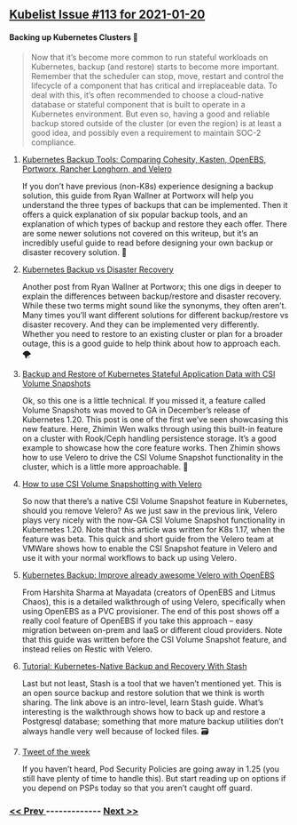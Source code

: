 ## [Kubelist Issue #113 for 2021-01-20](https://kubelist.com/issue/113)

#### Backing up Kubernetes Clusters 💾

> Now that it’s become more common to run stateful workloads on Kubernetes, backup (and restore) starts to become more important. Remember that the scheduler can stop, move, restart and control the lifecycle of a component that has critical and irreplaceable data. To deal with this, it’s often recommended to choose a cloud-native database or stateful component that is built to operate in a Kubernetes environment. But even so, having a good and reliable backup stored outside of the cluster (or even the region) is at least a good idea, and possibly even a requirement to maintain SOC-2 compliance.

1. [Kubernetes Backup Tools: Comparing Cohesity, Kasten, OpenEBS, Portworx, Rancher Longhorn, and Velero](https://portworx.com/kubernetes-backup-tools/)

    If you don’t have previous (non-K8s) experience designing a backup solution, this guide from Ryan Wallner at Portworx will help you understand the three types of backups that can be implemented. Then it offers a quick explanation of six popular backup tools, and an explanation of which types of backup and restore they each offer. There are some newer solutions not covered on this writeup, but it’s an incredibly useful guide to read before designing your own backup or disaster recovery solution. 💽
1. [Kubernetes Backup vs Disaster Recovery](https://portworx.com/kubernetes-backup-vs-kubernetes-dr/)

    Another post from Ryan Wallner at Portworx; this one digs in deeper to explain the differences between backup/restore and disaster recovery. While these two terms might sound like the synonyms, they often aren’t. Many times you’ll want different solutions for different backup/restore vs disaster recovery. And they can be implemented very differently. Whether you need to restore to an existing cluster or plan for a broader outage, this is a good guide to help think about how to approach each. 🌪
1. [Backup and Restore of Kubernetes Stateful Application Data with CSI Volume Snapshots](https://itnext.io/backup-and-restore-of-kubernetes-stateful-application-data-with-csi-volume-snapshots-14ce9e6f3778)

    Ok, so this one is a little technical. If you missed it, a feature called Volume Snapshots was moved to GA in December’s release of Kubernetes 1.20. This post is one of the first we’ve seen showcasing this new feature. Here, Zhimin Wen walks through using this built-in feature on a cluster with Rook/Ceph handling persistence storage. It’s a good example to showcase how the core feature works. Then Zhimin shows how to use Velero to drive the CSI Volume Snapshot functionality in the cluster, which is a little more approachable. 📸
1. [How to use CSI Volume Snapshotting with Velero](https://velero.io/blog/csi-integration/)

    So now that there’s a native CSI Volume Snapshot feature in Kubernetes, should you remove Velero? As we just saw in the previous link, Velero plays very nicely with the now-GA CSI Volume Snapshot functionality in Kubernetes 1.20. Note that this article was written for K8s 1.17, when the feature was beta. This quick and short guide from the Velero team at VMWare shows how to enable the CSI Snapshot feature in Velero and use it with your normal workflows to back up using Velero.
1. [Kubernetes Backup: Improve already awesome Velero with OpenEBS](https://blog.mayadata.io/openebs/suggesting-ways-to-improve-already-awesome-velero)

    From Harshita Sharma at Mayadata (creators of OpenEBS and Litmus Chaos), this is a detailed walkthrough of using Velero, specifically when using OpenEBS as a PVC provisioner. The end of this post shows off a really cool feature of OpenEBS if you take this approach – easy migration between on-prem and IaaS or different cloud providers. Note that this guide was written before the CSI Volume Snapshot feature, and instead relies on Restic with Velero.
1. [Tutorial: Kubernetes-Native Backup and Recovery With Stash](https://appfleet.com/blog/kubernetes-native-backup-and-recovery-with-stash/)

    Last but not least, Stash is a tool that we haven’t mentioned yet. This is an open source backup and restore solution that we think is worth sharing. The link above is an intro-level, learn Stash guide. What’s interesting is the walkthrough shows how to back up and restore a Postgresql database; something that more mature backup utilities don’t always handle very well because of locked files. 🗃
1. [Tweet of the week](https://twitter.com/stefanprodan/status/1351451466075152385)

    If you haven’t heard, Pod Security Policies are going away in 1.25 (you still have plenty of time to handle this). But start reading up on options if you depend on PSPs today so that you aren’t caught off guard.

### [ << Prev ](kubelist-112.md) ------------- [ Next >> ](kubelist-114.md)